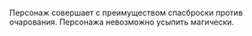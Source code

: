 Персонаж совершает  с преимуществом спасброски против очарования. Персонажа невозможно усыпить магически.